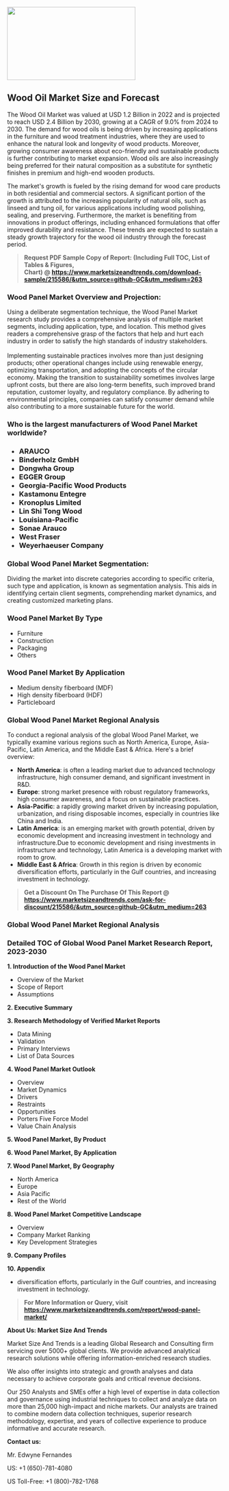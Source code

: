 <p><img class="alignnone size-medium wp-image-20088" src="https://ffe5etoiles.com/wp-content/uploads/2024/12/MST1-300x171.png" alt="" width="300" height="171" /></p><h2>Wood Oil Market Size and Forecast</h2><p>The Wood Oil Market was valued at USD 1.2 Billion in 2022 and is projected to reach USD 2.4 Billion by 2030, growing at a CAGR of 9.0% from 2024 to 2030. The demand for wood oils is being driven by increasing applications in the furniture and wood treatment industries, where they are used to enhance the natural look and longevity of wood products. Moreover, growing consumer awareness about eco-friendly and sustainable products is further contributing to market expansion. Wood oils are also increasingly being preferred for their natural composition as a substitute for synthetic finishes in premium and high-end wooden products.</p><p>The market's growth is fueled by the rising demand for wood care products in both residential and commercial sectors. A significant portion of the growth is attributed to the increasing popularity of natural oils, such as linseed and tung oil, for various applications including wood polishing, sealing, and preserving. Furthermore, the market is benefiting from innovations in product offerings, including enhanced formulations that offer improved durability and resistance. These trends are expected to sustain a steady growth trajectory for the wood oil industry through the forecast period.</p></p><blockquote id="" class=""><strong>Request PDF Sample Copy of Report: (Including Full TOC, List of Tables &amp; Figures, Chart)&nbsp;@&nbsp;<strong><a href="https://www.marketsizeandtrends.com/download-sample/215586/&utm_source=github-GC&utm_medium=263" target="_blank">https://www.marketsizeandtrends.com/download-sample/215586/&utm_source=github-GC&utm_medium=263</a></strong></strong></blockquote><h3 id="" class="">Wood Panel Market&nbsp;Overview and Projection:</h3><p id="" class="">Using a deliberate segmentation technique, the Wood Panel Market research study provides a comprehensive analysis of multiple market segments, including application, type, and location. This method gives readers a comprehensive grasp of the factors that help and hurt each industry in order to satisfy the high standards of industry stakeholders. <br /> <br />Implementing sustainable practices involves more than just designing products; other operational changes include using renewable energy, optimizing transportation, and adopting the concepts of the circular economy. Making the transition to sustainability sometimes involves large upfront costs, but there are also long-term benefits, such improved brand reputation, customer loyalty, and regulatory compliance. By adhering to environmental principles, companies can satisfy consumer demand while also contributing to a more sustainable future for the world.</p><h3 id="" class="">Who is the largest manufacturers of&nbsp;Wood Panel Market worldwide?</h3><h3 class=""><p><ul><li>ARAUCO </li><li> Binderholz GmbH </li><li> Dongwha Group </li><li> EGGER Group </li><li> Georgia-Pacific Wood Products </li><li> Kastamonu Entegre </li><li> Kronoplus Limited </li><li> Lin Shi Tong Wood </li><li> Louisiana-Pacific </li><li> Sonae Arauco </li><li> West Fraser </li><li> Weyerhaeuser Company</li></ul></p></h3><h3 id="" class="">Global&nbsp;Wood Panel Market Segmentation:</h3><p id="" class="">Dividing the market into discrete categories according to specific criteria, such type and application, is known as segmentation analysis. This aids in identifying certain client segments, comprehending market dynamics, and creating customized marketing plans.</p><h3 id="" class="">Wood Panel Market&nbsp;By Type</h3><p><p><ul><li>Furniture</li><li> Construction</li><li> Packaging</li><li> Others</p></li></ul></p></p><h3 id="" class="">Wood Panel Market&nbsp;By Application</h3><p class=""><p><ul><li>Medium density fiberboard (MDF)</li><li> High density fiberboard (HDF)</li><li> Particleboard</li></ul></p></p><h3 id="" class="">Global Wood Panel Market Regional Analysis</h3><p id="" class="">To conduct a regional analysis of the global Wood Panel Market, we typically examine various regions such as North America, Europe, Asia-Pacific, Latin America, and the Middle East &amp; Africa. Here's a brief overview:</p><ul><li><strong>North America</strong>: is often a leading market due to advanced technology infrastructure, high consumer demand, and significant investment in R&amp;D.</li><li><strong>Europe</strong>: strong market presence with robust regulatory frameworks, high consumer awareness, and a focus on sustainable practices.</li><li><strong>Asia-Pacific</strong>: a rapidly growing market driven by increasing population, urbanization, and rising disposable incomes, especially in countries like China and India.</li><li><strong>Latin America</strong>: is an emerging market with growth potential, driven by economic development and increasing investment in technology and infrastructure.Due to economic development and rising investments in infrastructure and technology, Latin America is a developing market with room to grow.</li><li><strong>Middle East &amp; Africa</strong>: Growth in this region is driven by economic diversification efforts, particularly in the Gulf countries, and increasing investment in technology.</li></ul><blockquote id="" class=""><strong>Get a Discount On The Purchase Of This Report @ <strong><a href="https://www.marketsizeandtrends.com/ask-for-discount/215586/&utm_source=github-GC&utm_medium=263" target="_blank">https://www.marketsizeandtrends.com/ask-for-discount/215586/&utm_source=github-GC&utm_medium=263</a></strong></strong></blockquote><h3 id="" class="">Global Wood Panel Market Regional Analysis</h3><h3 id="" class="">Detailed TOC of Global Wood Panel Market Research Report, 2023-2030</h3><p id="" class=""><strong>1. Introduction of the Wood Panel Market</strong></p><ul><li>Overview of the Market</li><li>Scope of Report</li><li>Assumptions</li></ul><p id="" class=""><strong>2. Executive Summary</strong></p><p id="" class=""><strong>3. Research Methodology of Verified Market Reports</strong></p><ul><li>Data Mining</li><li>Validation</li><li>Primary Interviews</li><li>List of Data Sources</li></ul><p id="" class=""><strong>4. Wood Panel Market Outlook</strong></p><ul><li>Overview</li><li>Market Dynamics</li><li>Drivers</li><li>Restraints</li><li>Opportunities</li><li>Porters Five Force Model</li><li>Value Chain Analysis</li></ul><p id="" class=""><strong>5. Wood Panel Market, By Product</strong></p><p id="" class=""><strong>6. Wood Panel Market, By Application</strong></p><p id="" class=""><strong>7. Wood Panel Market, By Geography</strong></p><ul><li>North America</li><li>Europe</li><li>Asia Pacific</li><li>Rest of the World</li></ul><p id="" class=""><strong>8. Wood Panel Market Competitive Landscape</strong></p><ul><li>Overview</li><li>Company Market Ranking</li><li>Key Development Strategies</li></ul><p id="" class=""><strong>9. Company Profiles</strong></p><p id="" class=""><strong>10. Appendix</strong></p><ul><li>diversification efforts, particularly in the Gulf countries, and increasing investment in technology.</li></ul><blockquote id="" class=""><strong>For More Information or Query, visit <strong><strong><a href="https://www.marketsizeandtrends.com/report/wood-panel-market/" target="_blank">https://www.marketsizeandtrends.com/report/wood-panel-market/</a></strong></strong></strong></blockquote><p id="" class=""><strong>About Us: Market Size And Trends</strong></p><p id="" class="">Market Size And Trends is a leading Global Research and Consulting firm servicing over 5000+ global clients. We provide advanced analytical research solutions while offering information-enriched research studies.</p><p id="" class="">We also offer insights into strategic and growth analyses and data necessary to achieve corporate goals and critical revenue decisions.</p><p id="" class="">Our 250 Analysts and SMEs offer a high level of expertise in data collection and governance using industrial techniques to collect and analyze data on more than 25,000 high-impact and niche markets. Our analysts are trained to combine modern data collection techniques, superior research methodology, expertise, and years of collective experience to produce informative and accurate research.</p><p id="" class=""><strong>Contact us:</strong></p><p id="" class="">Mr. Edwyne Fernandes</p><p id="" class="">US: +1 (650)-781-4080</p><p id="" class="">US Toll-Free: +1 (800)-782-1768</p>
